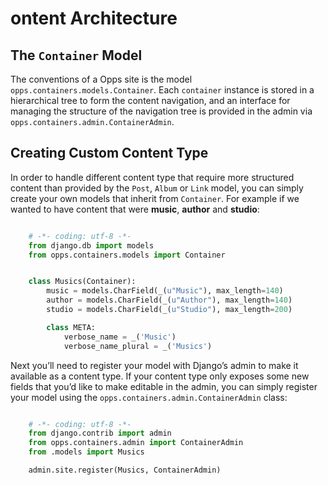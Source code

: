 ontent Architecture
====================

The ``Container`` Model
-----------------------

The conventions of a Opps site is the model ``opps.containers.models.Container``. Each ``container``
instance is stored in a hierarchical tree to form the content navigation, and an interface for
managing the structure of the navigation tree is provided in the admin via ``opps.containers.admin.ContainerAdmin``.


Creating Custom Content Type
----------------------------

In order to handle different content type that require more structured content than provided by
the ``Post``, ``Album`` or ``Link`` model, you can simply create your own models that inherit 
from ``Container``. For example if we wanted to have content that were **music**, **author** and **studio**:


```python

    # -*- coding: utf-8 -*-
    from django.db import models
    from opps.containers.models import Container


    class Musics(Container):
        music = models.CharField(_(u"Music"), max_length=140)
        author = models.CharField(_(u"Author"), max_length=140)
        studio = models.CharField(_(u"Studio"), max_length=200)

        class META:
            verbose_name = _('Music')
            verbose_name_plural = _('Musics')
```

Next you’ll need to register your model with Django’s admin to make it available as a content type.
If your content type only exposes some new fields that you’d like to make editable in the admin, 
you can simply register your model using the ``opps.containers.admin.ContainerAdmin`` class:


```python

    # -*- coding: utf-8 -*-
    from django.contrib import admin
    from opps.containers.admin import ContainerAdmin
    from .models import Musics

    admin.site.register(Musics, ContainerAdmin)
```

